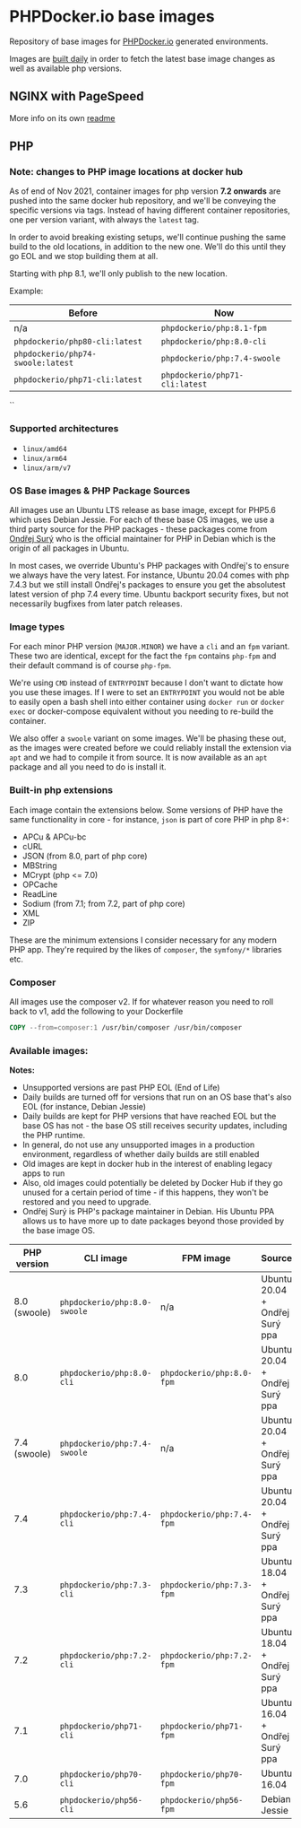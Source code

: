 # PHPDocker.io base images

Repository of base images for [PHPDocker.io](http://phpdocker.io) generated environments.

Images are [built daily](https://github.com/phpdocker-io/base-images/actions/workflows/docker-build.yaml) in order to fetch the latest base image changes as well as available php versions.

## NGINX with PageSpeed
More info on its own [readme](nginx-pagespeed/README.md)

## PHP

### Note: changes to PHP image locations at docker hub

As of end of Nov 2021, container images for php version **7.2 onwards** are pushed into the same docker hub repository, 
and we'll be conveying the specific versions via tags. Instead of having different container repositories, one per 
version variant, with always the `latest` tag.

In order to avoid breaking existing setups, we'll continue pushing the same build to the old locations, in addition to 
the new one. We'll do this until they go EOL and we stop building them at all.

Starting with php 8.1, we'll only publish to the new location.

Example:

| Before                            | Now                            |
| --------------------------------- | ------------------------------ |
| n/a                               | `phpdockerio/php:8.1-fpm`      |
| `phpdockerio/php80-cli:latest`    | `phpdockerio/php:8.0-cli`      |
| `phpdockerio/php74-swoole:latest` | `phpdockerio/php:7.4-swoole`   |
| `phpdockerio/php71-cli:latest`    | `phpdockerio/php71-cli:latest` |

``
### Supported architectures
* `linux/amd64`
* `linux/arm64`
* `linux/arm/v7`

### OS Base images & PHP Package Sources

All images use an Ubuntu LTS release as base image, except for PHP5.6 which uses Debian Jessie. For each of these
base OS images, we use a third party source for the PHP packages - these packages come from
[Ondřej Surý](https://github.com/oerdnj/deb.sury.org) who is the official maintainer for PHP in Debian which is the
origin of all packages in Ubuntu.

In most cases, we override Ubuntu's PHP packages with Ondřej's to ensure we always have the very latest. For instance,
Ubuntu 20.04 comes with php 7.4.3 but we still install Ondřej's packages to ensure you get the absolutest latest version
of php 7.4 every time. Ubuntu backport security fixes, but not necessarily bugfixes from later patch releases.

### Image types

For each minor PHP version (`MAJOR.MINOR`) we have a `cli` and an `fpm` variant. These two are identical,
except for the fact the `fpm` contains `php-fpm` and their default command is of course `php-fpm`.

We're using `CMD` instead of `ENTRYPOINT` because I don't want to dictate how you use these images. If I were to set an
`ENTRYPOINT` you would not be able to easily open a bash shell into either container using `docker run` or `docker exec` or
docker-compose equivalent without you needing to re-build the container.

We also offer a `swoole` variant on some images. We'll be phasing these out, as the images were created before we
could reliably install the extension via `apt` and we had to compile it from source. It is now available as an
`apt` package and all you need to do is install it.

### Built-in php extensions

Each image contain the extensions below. Some versions of PHP have the same functionality in core - for instance, `json`
is part of core PHP in php 8+:
  * APCu & APCu-bc
  * cURL
  * JSON (from 8.0, part of php core)
  * MBString
  * MCrypt (php <= 7.0)
  * OPCache
  * ReadLine
  * Sodium (from 7.1; from 7.2, part of php core)
  * XML
  * ZIP

These are the minimum extensions I consider necessary for any modern PHP app. They're required by the likes of `composer`,
the `symfony/*` libraries etc.

### Composer

All images use the composer v2. If for whatever reason you need to roll back to v1, add the following to your Dockerfile

```Dockerfile
COPY --from=composer:1 /usr/bin/composer /usr/bin/composer
```

### Available images:

**Notes:**

* Unsupported versions are past PHP EOL (End of Life)
* Daily builds are turned off for versions that run on an OS base that's also EOL (for instance, Debian Jessie)
* Daily builds are kept for PHP versions that have reached EOL but the base OS has not - the base OS still receives security updates, including the PHP runtime.
* In general, do not use any unsupported images in a production environment, regardless of whether daily builds are still enabled
* Old images are kept in docker hub in the interest of enabling legacy apps to run
* Also, old images could potentially be deleted by Docker Hub if they go unused for a certain period of time - if this happens, they won't be restored and you need to upgrade.
* Ondřej Surý is PHP's package maintainer in Debian. His Ubuntu PPA allows us to have more up to date packages beyond those provided by the base image OS.

| PHP version  | CLI image                    | FPM image                 | Source                         | Supported | Daily builds? |
| ------------ | ---------------------------- | ------------------------- | ------------------------------ | --------- | ------------- |
| 8.0 (swoole) | `phpdockerio/php:8.0-swoole` | n/a                       | Ubuntu 20.04 + Ondřej Surý ppa | ✔         | ✔             |
| 8.0          | `phpdockerio/php:8.0-cli`    | `phpdockerio/php:8.0-fpm` | Ubuntu 20.04 + Ondřej Surý ppa | ✔         | ✔             |
| 7.4 (swoole) | `phpdockerio/php:7.4-swoole` | n/a                       | Ubuntu 20.04 + Ondřej Surý ppa | ✔         | ✔             |
| 7.4          | `phpdockerio/php:7.4-cli`    | `phpdockerio/php:7.4-fpm` | Ubuntu 20.04 + Ondřej Surý ppa | ✔         | ✔             |
| 7.3          | `phpdockerio/php:7.3-cli`    | `phpdockerio/php:7.3-fpm` | Ubuntu 18.04 + Ondřej Surý ppa | ✔         | ✔             |
| 7.2          | `phpdockerio/php:7.2-cli`    | `phpdockerio/php:7.2-fpm` | Ubuntu 18.04 + Ondřej Surý ppa | ❌        | ✔             |
| 7.1          | `phpdockerio/php71-cli`      | `phpdockerio/php71-fpm`   | Ubuntu 16.04 + Ondřej Surý ppa | ❌        | ❌            |
| 7.0          | `phpdockerio/php70-cli`      | `phpdockerio/php70-fpm`   | Ubuntu 16.04                   | ❌        | ❌            |
| 5.6          | `phpdockerio/php56-cli`      | `phpdockerio/php56-fpm`   | Debian Jessie                  | ❌        | ❌            |
